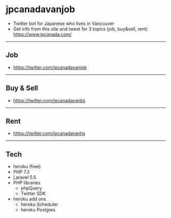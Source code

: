 # jpcanadavanjob
- Twitter bot for Japanese who lives in Vancouver
- Get info from this site and tweet for 3 topics (job, buy&sell, rent)
https://www.jpcanada.com/
---
## Job
- https://twitter.com/jpcanadavanjob
---
## Buy & Sell
- https://twitter.com/jpcanadavanbs
---
## Rent
- https://twitter.com/jpcanadavanhs
---


## Tech
- heroku (free)
- PHP 7.3
- Laravel 5.5
- PHP libraries
    - phpQuery
    - Twitter SDK
- heroku add ons
    - heroku Scheduler
    - heroku Postgres

